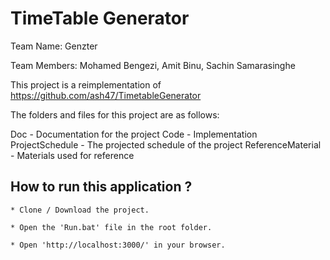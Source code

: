 # TimeTable Generator

Team Name: Genzter

Team Members: Mohamed Bengezi, Amit Binu, Sachin Samarasinghe

This project is a reimplementation of https://github.com/ash47/TimetableGenerator 

The folders and files for this project are as follows:

Doc - Documentation for the project
Code - Implementation
ProjectSchedule - The projected schedule of the project
ReferenceMaterial - Materials used for reference

## How to run this application ?

	* Clone / Download the project.

	* Open the 'Run.bat' file in the root folder.

	* Open 'http://localhost:3000/' in your browser.